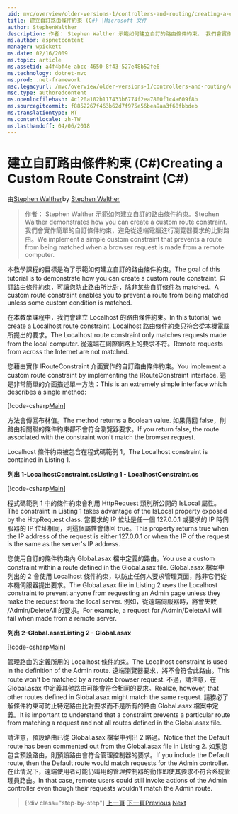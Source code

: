 ```yaml
---
uid: mvc/overview/older-versions-1/controllers-and-routing/creating-a-custom-route-constraint-cs
title: 建立自訂路由條件約束 (C#) |Microsoft 文件
author: StephenWalther
description: 作者： Stephen Walther 示範如何建立自訂的路由條件約束。 我們會實作簡單的自訂條件約束可以防止路由相符 w...
ms.author: aspnetcontent
manager: wpickett
ms.date: 02/16/2009
ms.topic: article
ms.assetid: a4f4bf4e-abcc-4650-8f43-527e48b52fe6
ms.technology: dotnet-mvc
ms.prod: .net-framework
msc.legacyurl: /mvc/overview/older-versions-1/controllers-and-routing/creating-a-custom-route-constraint-cs
msc.type: authoredcontent
ms.openlocfilehash: 4c120a102b117433b6774f2ea7800f1c4a609f8b
ms.sourcegitcommit: f8852267f463b62d7f975e56bea9aa3f68fbbdeb
ms.translationtype: MT
ms.contentlocale: zh-TW
ms.lasthandoff: 04/06/2018
---
```

<a name="creating-a-custom-route-constraint-c"></a><span data-ttu-id="f9603-104">建立自訂路由條件約束 (C#)</span><span class="sxs-lookup"><span data-stu-id="f9603-104">Creating a Custom Route Constraint (C#)</span></span>
====================
<span data-ttu-id="f9603-105">由[Stephen Walther](https://github.com/StephenWalther)</span><span class="sxs-lookup"><span data-stu-id="f9603-105">by [Stephen Walther](https://github.com/StephenWalther)</span></span>

> <span data-ttu-id="f9603-106">作者： Stephen Walther 示範如何建立自訂的路由條件約束。</span><span class="sxs-lookup"><span data-stu-id="f9603-106">Stephen Walther demonstrates how you can create a custom route constraint.</span></span> <span data-ttu-id="f9603-107">我們會實作簡單的自訂條件約束，避免從遠端電腦進行瀏覽器要求的比對路由。</span><span class="sxs-lookup"><span data-stu-id="f9603-107">We implement a simple custom constraint that prevents a route from being matched when a browser request is made from a remote computer.</span></span>


<span data-ttu-id="f9603-108">本教學課程的目標是為了示範如何建立自訂的路由條件約束。</span><span class="sxs-lookup"><span data-stu-id="f9603-108">The goal of this tutorial is to demonstrate how you can create a custom route constraint.</span></span> <span data-ttu-id="f9603-109">自訂路由條件約束，可讓您防止路由所比對，除非某些自訂條件為 matched。</span><span class="sxs-lookup"><span data-stu-id="f9603-109">A custom route constraint enables you to prevent a route from being matched unless some custom condition is matched.</span></span>

<span data-ttu-id="f9603-110">在本教學課程中，我們會建立 Localhost 的路由條件約束。</span><span class="sxs-lookup"><span data-stu-id="f9603-110">In this tutorial, we create a Localhost route constraint.</span></span> <span data-ttu-id="f9603-111">Localhost 路由條件約束只符合從本機電腦所提出的要求。</span><span class="sxs-lookup"><span data-stu-id="f9603-111">The Localhost route constraint only matches requests made from the local computer.</span></span> <span data-ttu-id="f9603-112">從遠端在網際網路上的要求不符。</span><span class="sxs-lookup"><span data-stu-id="f9603-112">Remote requests from across the Internet are not matched.</span></span>

<span data-ttu-id="f9603-113">您藉由實作 IRouteConstraint 介面實作的自訂路由條件約束。</span><span class="sxs-lookup"><span data-stu-id="f9603-113">You implement a custom route constraint by implementing the IRouteConstraint interface.</span></span> <span data-ttu-id="f9603-114">這是非常簡單的介面描述單一方法：</span><span class="sxs-lookup"><span data-stu-id="f9603-114">This is an extremely simple interface which describes a single method:</span></span>

[!code-csharp[Main](creating-a-custom-route-constraint-cs/samples/sample1.cs)]

<span data-ttu-id="f9603-115">方法會傳回布林值。</span><span class="sxs-lookup"><span data-stu-id="f9603-115">The method returns a Boolean value.</span></span> <span data-ttu-id="f9603-116">如果傳回 false，則路由相關聯的條件約束都不會符合瀏覽器要求。</span><span class="sxs-lookup"><span data-stu-id="f9603-116">If you return false, the route associated with the constraint won't match the browser request.</span></span>

<span data-ttu-id="f9603-117">Localhost 條件約束被包含在程式碼範例 1。</span><span class="sxs-lookup"><span data-stu-id="f9603-117">The Localhost constraint is contained in Listing 1.</span></span>

<span data-ttu-id="f9603-118">**列出 1-LocalhostConstraint.cs**</span><span class="sxs-lookup"><span data-stu-id="f9603-118">**Listing 1 - LocalhostConstraint.cs**</span></span>

[!code-csharp[Main](creating-a-custom-route-constraint-cs/samples/sample2.cs)]

<span data-ttu-id="f9603-119">程式碼範例 1 中的條件約束會利用 HttpRequest 類別所公開的 IsLocal 屬性。</span><span class="sxs-lookup"><span data-stu-id="f9603-119">The constraint in Listing 1 takes advantage of the IsLocal property exposed by the HttpRequest class.</span></span> <span data-ttu-id="f9603-120">當要求的 IP 位址是任一個 127.0.0.1 或要求的 IP 時伺服器的 IP 位址相同，則這個屬性會傳回 true。</span><span class="sxs-lookup"><span data-stu-id="f9603-120">This property returns true when the IP address of the request is either 127.0.0.1 or when the IP of the request is the same as the server's IP address.</span></span>

<span data-ttu-id="f9603-121">您使用自訂的條件約束內 Global.asax 檔中定義的路由。</span><span class="sxs-lookup"><span data-stu-id="f9603-121">You use a custom constraint within a route defined in the Global.asax file.</span></span> <span data-ttu-id="f9603-122">Global.asax 檔案中列出的 2 會使用 Localhost 條件約束，以防止任何人要求管理頁面，除非它們從本機伺服器提出要求。</span><span class="sxs-lookup"><span data-stu-id="f9603-122">The Global.asax file in Listing 2 uses the Localhost constraint to prevent anyone from requesting an Admin page unless they make the request from the local server.</span></span> <span data-ttu-id="f9603-123">例如，從遠端伺服器時，將會失敗 /Admin/DeleteAll 的要求。</span><span class="sxs-lookup"><span data-stu-id="f9603-123">For example, a request for /Admin/DeleteAll will fail when made from a remote server.</span></span>

<span data-ttu-id="f9603-124">**列出 2-Global.asax**</span><span class="sxs-lookup"><span data-stu-id="f9603-124">**Listing 2 - Global.asax**</span></span>

[!code-csharp[Main](creating-a-custom-route-constraint-cs/samples/sample3.cs)]

<span data-ttu-id="f9603-125">管理路由的定義所用的 Localhost 條件約束。</span><span class="sxs-lookup"><span data-stu-id="f9603-125">The Localhost constraint is used in the definition of the Admin route.</span></span> <span data-ttu-id="f9603-126">遠端瀏覽器要求，將不會符合此路由。</span><span class="sxs-lookup"><span data-stu-id="f9603-126">This route won't be matched by a remote browser request.</span></span> <span data-ttu-id="f9603-127">不過，請注意，在 Global.asax 中定義其他路由可能會符合相同的要求。</span><span class="sxs-lookup"><span data-stu-id="f9603-127">Realize, however, that other routes defined in Global.asax might match the same request.</span></span> <span data-ttu-id="f9603-128">請務必了解條件約束可防止特定路由比對要求而不是所有的路由 Global.asax 檔案中定義。</span><span class="sxs-lookup"><span data-stu-id="f9603-128">It is important to understand that a constraint prevents a particular route from matching a request and not all routes defined in the Global.asax file.</span></span>

<span data-ttu-id="f9603-129">請注意，預設路由已從 Global.asax 檔案中列出 2 略過。</span><span class="sxs-lookup"><span data-stu-id="f9603-129">Notice that the Default route has been commented out from the Global.asax file in Listing 2.</span></span> <span data-ttu-id="f9603-130">如果您包含預設路由，則預設路由會符合管理控制器的要求。</span><span class="sxs-lookup"><span data-stu-id="f9603-130">If you include the Default route, then the Default route would match requests for the Admin controller.</span></span> <span data-ttu-id="f9603-131">在此情況下，遠端使用者可能仍叫用的管理控制器的動作即使其要求不符合系統管理員路由。</span><span class="sxs-lookup"><span data-stu-id="f9603-131">In that case, remote users could still invoke actions of the Admin controller even though their requests wouldn't match the Admin route.</span></span>

> [!div class="step-by-step"]
> <span data-ttu-id="f9603-132">[上一頁](creating-a-route-constraint-cs.md)
> [下一頁](asp-net-mvc-controller-overview-vb.md)</span><span class="sxs-lookup"><span data-stu-id="f9603-132">[Previous](creating-a-route-constraint-cs.md)
[Next](asp-net-mvc-controller-overview-vb.md)</span></span>
